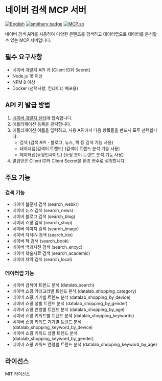 # 네이버 검색 MCP 서버

[![English](https://img.shields.io/badge/English-README-blue)](README.md)
[![smithery badge](https://smithery.ai/badge/@isnow890/naver-search-mcp)](https://smithery.ai/server/@isnow890/naver-search-mcp)
[![MCP.so](https://img.shields.io/badge/MCP.so-Naver%20Search%20MCP-blue)](https://mcp.so/server/naver-search-mcp/isnow890)

네이버 검색 API를 사용하여 다양한 콘텐츠를 검색하고 데이터랩으로 데이터를 분석할 수 있는 MCP 서버입니다.

## 필수 요구사항

- 네이버 개발자 API 키 (Client ID와 Secret)
- Node.js 18 이상
- NPM 8 이상
- Docker (선택사항, 컨테이너 배포용)

## API 키 발급 방법

1. [네이버 개발자 센터](https://developers.naver.com/apps/#/register)에 접속합니다.
2. 애플리케이션 등록을 클릭합니다.
3. 애플리케이션 이름을 입력하고, 사용 API에서 다음 항목들을 반드시 모두 선택합니다:
   - 검색 (검색 API - 블로그, 뉴스, 책 등 검색 기능 사용)
   - 데이터랩(검색어 트렌드) (검색어 트렌드 분석 기능 사용)
   - 데이터랩(쇼핑인사이트) (쇼핑 분야 트렌드 분석 기능 사용)
4. 발급받은 Client ID와 Client Secret을 환경 변수로 설정합니다.

## 주요 기능

### 검색 기능

- 네이버 웹문서 검색 (search_webkr)
- 네이버 뉴스 검색 (search_news)
- 네이버 블로그 검색 (search_blog)
- 네이버 쇼핑 검색 (search_shop)
- 네이버 이미지 검색 (search_image)
- 네이버 지식iN 검색 (search_kin)
- 네이버 책 검색 (search_book)
- 네이버 백과사전 검색 (search_encyc)
- 네이버 학술자료 검색 (search_academic)
- 네이버 지역 검색 (search_local)

### 데이터랩 기능

- 네이버 검색어 트렌드 분석 (datalab_search)
- 네이버 쇼핑 카테고리별 트렌드 분석 (datalab_shopping_category)
- 네이버 쇼핑 기기별 트렌드 분석 (datalab_shopping_by_device)
- 네이버 쇼핑 성별 트렌드 분석 (datalab_shopping_by_gender)
- 네이버 쇼핑 연령별 트렌드 분석 (datalab_shopping_by_age)
- 네이버 쇼핑 키워드별 트렌드 분석 (datalab_shopping_keywords)
- 네이버 쇼핑 키워드 기기별 트렌드 분석 (datalab_shopping_keyword_by_device)
- 네이버 쇼핑 키워드 성별 트렌드 분석 (datalab_shopping_keyword_by_gender)
- 네이버 쇼핑 키워드 연령별 트렌드 분석 (datalab_shopping_keyword_by_age)

## 라이선스

MIT 라이선스
